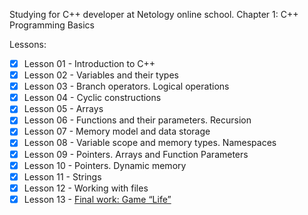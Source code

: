 Studying for C++ developer at Netology online school. 
Chapter 1: C++ Programming Basics

Lessons:
- [x] Lesson 01 - Introduction to C++
- [x] Lesson 02 - Variables and their types
- [x] Lesson 03 - Branch operators. Logical operations
- [x] Lesson 04 - Cyclic constructions
- [x] Lesson 05 - Arrays
- [x] Lesson 06 - Functions and their parameters. Recursion
- [x] Lesson 07 - Memory model and data storage
- [x] Lesson 08 - Variable scope and memory types. Namespaces
- [x] Lesson 09 - Pointers. Arrays and Function Parameters
- [x] Lesson 10 - Pointers. Dynamic memory
- [x] Lesson 11 - Strings
- [x] Lesson 12 - Working with files
- [x] Lesson 13 - [Final work: Game “Life”](https://github.com/Alexander-Eismont/Final-works-netology/tree/main/Game%20Life)
